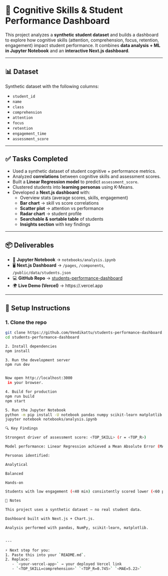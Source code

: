 # 🧠 Cognitive Skills & Student Performance Dashboard

This project analyzes a **synthetic student dataset** and builds a dashboard to explore how cognitive skills (attention, comprehension, focus, retention, engagement) impact student performance. It combines **data analysis + ML in Jupyter Notebook** and an **interactive Next.js dashboard**.

---

## 📊 Dataset
Synthetic dataset with the following columns:

- `student_id`  
- `name`  
- `class`  
- `comprehension`  
- `attention`  
- `focus`  
- `retention`  
- `engagement_time`  
- `assessment_score`

---

## ✅ Tasks Completed
- Used a synthetic dataset of student cognitive + performance metrics.  
- Analyzed **correlations** between cognitive skills and assessment scores.  
- Built a **Linear Regression model** to predict `assessment_score`.  
- Clustered students into **learning personas** using K-Means.  
- Developed a **Next.js dashboard** with:
  - Overview stats (average scores, skills, engagement)
  - **Bar chart** → skill vs score correlations
  - **Scatter plot** → attention vs performance
  - **Radar chart** → student profile
  - **Searchable & sortable table** of students
  - **Insights section** with key findings

---

## 📦 Deliverables
- 📒 **Jupyter Notebook** → `notebooks/analysis.ipynb`  
- 🖥️ **Next.js Dashboard** → `/pages`, `/components`, `/public/data/students.json`  
- 💻 **GitHub Repo** → [students-performance-dashboard](https://github.com/Vendikattu/students-performance-dashboard)  
- 🌍 **Live Demo (Vercel)** → https://<your-vercel-app>.vercel.app  

---

## 🚀 Setup Instructions

### 1. Clone the repo
```bash
git clone https://github.com/Vendikattu/students-performance-dashboard.git
cd students-performance-dashboard

2. Install dependencies
npm install

3. Run the development server
npm run dev


Now open http://localhost:3000
 in your browser.

4. Build for production
npm run build
npm start

5. Run the Jupyter Notebook
python -m pip install -U notebook pandas numpy scikit-learn matplotlib
jupyter notebook notebooks/analysis.ipynb

🔍 Key Findings

Strongest driver of assessment score: <TOP_SKILL> (r = <TOP_R>)

Model performance: Linear Regression achieved a Mean Absolute Error (MAE) of ~<MAE> points

Personas identified:

Analytical

Balanced

Hands-on

Students with low engagement (<40 min) consistently scored lower (<60 points), suggesting targeted interventions can help.

📌 Notes

This project uses a synthetic dataset — no real student data.

Dashboard built with Next.js + Chart.js.

Analysis performed with pandas, NumPy, scikit-learn, matplotlib.


---

⚡ Next step for you:
1. Paste this into your `README.md`.  
2. Replace:
   - `<your-vercel-app>` → your deployed Vercel link  
   - `<TOP_SKILL=comprehension>` `<TOP_R=0.745>` `<MAE=5.22>`
